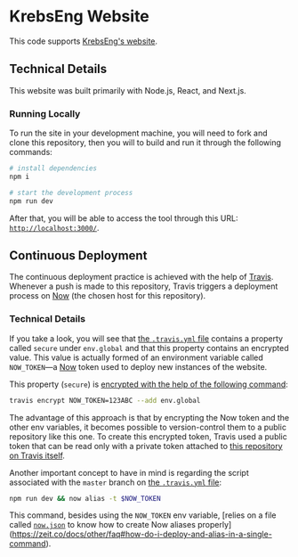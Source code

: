 # KrebsEng Website

This code supports [KrebsEng's website](https://krebseng.com.br).

## Technical Details

This website was built primarily with Node.js, React, and Next.js.

### Running Locally

To run the site in your development machine, you will need to fork and clone this repository, then you will to build and run it through the following commands:

```bash
# install dependencies
npm i

# start the development process
npm run dev
```

After that, you will be able to access the tool through this URL: [`http://localhost:3000/`](http://localhost:3000/).

## Continuous Deployment

The continuous deployment practice is achieved with the help of [Travis](https://travis-ci.org/Digituz/krebseng). Whenever a push is made to this repository, Travis triggers a deployment process on [Now](https://zeit.co/now) (the chosen host for this repository).

### Technical Details

If you take a look, you will see that [the `.travis.yml` file](./.travis.yml) contains a property called `secure` under `env.global` and that this property contains an encrypted value. This value is actually formed of an environment variable called `NOW_TOKEN`—a [Now](https://zeit.co/now) token used to deploy new instances of the website.

This property (`secure`) is [encrypted with the help of the following command](https://docs.travis-ci.com/user/environment-variables/#Encrypting-environment-variables):

```bash
travis encrypt NOW_TOKEN=123ABC --add env.global
```

The advantage of this approach is that by encrypting the Now token and the other env variables, it becomes possible to version-control them to a public repository like this one. To create this encrypted token, Travis used a public token that can be read only with a private token attached to [this repository on Travis itself](https://travis-ci.org/auth0-blog/guest-author).

Another important concept to have in mind is regarding the script associated with the `master` branch on [the `.travis.yml` file](./.travis.yml):

```bash
npm run dev && now alias -t $NOW_TOKEN
```

This command, besides using the `NOW_TOKEN` env variable, [relies on a file called [`now.json`](./now.json) to know how to create Now aliases properly](https://zeit.co/docs/other/faq#how-do-i-deploy-and-alias-in-a-single-command).
